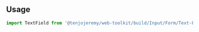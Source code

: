 ## Usage

```js
import TextField from '@tenjojeremy/web-toolkit/build/Input/Form/Text-Field/Ui/React/Styles/style1'
```
